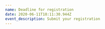 ```yaml
---
name: Deadline for registration
date: 2020-06-11T18:11:30.944Z
event_description: Submit your registration
---
```


